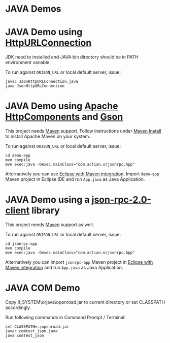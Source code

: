 # JAVA Demos

# JAVA Demo using [HttpURLConnection](https://docs.oracle.com/javase/8/docs/api/java/net/HttpURLConnection.html "HttpURLConnection")

JDK need to installed and JAVA bin directory should be in PATH environment variable.

To run against `ORJSON_URL` or local default server, issue:
	
	javac JsonHttpURLConnection.java
	java JsonHttpURLConnection

# JAVA Demo using [Apache HttpComponents](http://hc.apache.org/httpcomponents-client-ga/tutorial/html/ "Apache HttpComponents") and [Gson](https://github.com/google/gson/blob/master/UserGuide.md "Gson")

This project needs [Maven](https://maven.apache.org/ "Maven") support. Follow instructions under [Maven Install](https://maven.apache.org/install.html "Maven Install") to install Apache Maven on your system.

To run against `ORJSON_URL` or local default server, issue:

	cd demo-app
	mvn compile
	mvn exec:java -Dexec.mainClass="com.actian.orjsonrpc.App"

Alternatively you can use [Eclipse with Maven integration](http://www.eclipse.org/m2e/ "M2Eclipse"). Import `demo-app` Maven project in Eclipse IDE and run `App.java` as Java Application.

# JAVA Demo using a [json-rpc-2.0-client](http://software.dzhuvinov.com/json-rpc-2.0-client.html "json-rpc-2.0-client") library

This project needs [Maven](https://maven.apache.org/ "Maven") support as well.

To run against `ORJSON_URL` or local default server, issue:

	cd jsonrpc-app
	mvn compile
	mvn exec:java -Dexec.mainClass="com.actian.orjsonrpc.App"

Alternatively you can import `jsonrpc-app` Maven project in [Eclipse with Maven integration](http://www.eclipse.org/m2e/ "M2Eclipse") and run `App.java` as Java Application.

# JAVA COM Demo

Copy II_SYSTEM\orjava\openroad.jar to current directory or set CLASSPATH accordingly.

Run following commands in Command Prompt / Terminal:
	
	set CLASSPATH=.;openroad.jar
	javac comtest_json.java
	java comtest_json
